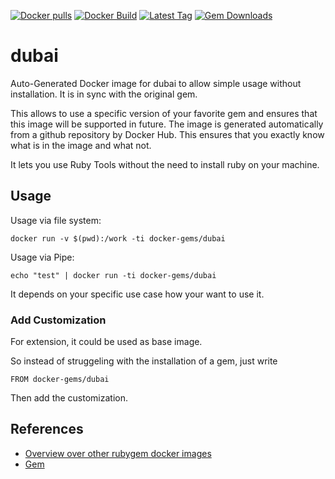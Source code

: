 [![Docker pulls](https://img.shields.io/docker/pulls/rubygem/dubai.svg)](https://hub.docker.com/r/rubygem/dubai/)
[![Docker Build](https://img.shields.io/docker/automated/rubygem/dubai.svg)](https://hub.docker.com/r/rubygem/dubai/)
[![Latest Tag](https://img.shields.io/github/tag/docker-rubygem/dubai.svg)](https://hub.docker.com/r/rubygem/dubai/)
[![Gem Downloads](https://img.shields.io/gem/dt/dubai.svg)](https://rubygems.org/gems/dubai/)
# dubai

Auto-Generated Docker image for dubai to allow simple usage without installation.
It is in sync with the original gem.

This allows to use a specific version of your favorite gem and ensures that this image will be supported in future.
The image is generated automatically from a github repository by Docker Hub.
This ensures that you exactly know what is in the image and what not.

It lets you use Ruby Tools without the need to install ruby on your machine.

## Usage

Usage via file system:

`docker run -v $(pwd):/work -ti docker-gems/dubai`

Usage via Pipe:

`echo "test" | docker run -ti docker-gems/dubai`

It depends on your specific use case how your want to use it.

### Add Customization

For extension, it could be used as base image.

So instead of struggeling with the installation of a gem, just write

`FROM docker-gems/dubai`

Then add the customization.

## References

 - [Overview over other rubygem docker images](https://github.com/thinkbot/docker-rubygem)
 - [Gem](https://rubygems.org/gems/dubai/)
